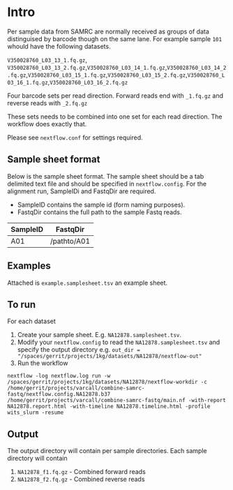 # Intro

Per sample data from SAMRC are normally received as groups of data distinguised by barcode though on the same lane. For example sample `101` whould have the following datasets.

`V350028760_L03_13_1.fq.gz`, `V350028760_L03_13_2.fq.gz`,`V350028760_L03_14_1.fq.gz`,`V350028760_L03_14_2.fq.gz`,`V350028760_L03_15_1.fq.gz`,`V350028760_L03_15_2.fq.gz`,`V350028760_L03_16_1.fq.gz`,`V350028760_L03_16_2.fq.gz`

Four barcode sets per read direction. Forward reads end with `_1.fq.gz` and reverse reads with `_2.fq.gz`

These sets needs to be combined into one set for each read direction. The workflow does exactly that.

Please see `nextflow.conf` for settings required.

## Sample sheet format

Below is the sample sheet format. The sample sheet should be a tab delimited text file and should be specified in `nextflow.config`.  For the alignment run, SampleIDi and FastqDir are required.

- SampleID contains the sample id (form naming purposes).
- FastqDir contains the full path to the sample Fastq reads.

| SampleID | FastqDir |
| -------- | ------ | 
| A01      | /pathto/A01 | 

## Examples

Attached is `example.samplesheet.tsv` an example sheet.

## To run

For each dataset
1) Create your sample sheet. E.g. `NA12878.samplesheet.tsv`.
2) Modify your `nextflow.config` to read the `NA12878.samplesheet.tsv` and specify the output directory e.g. `out_dir = "/spaces/gerrit/projects/1kg/datasets/NA12878/nextflow-out"`
3) Run the workflow
```
nextflow -log nextflow.log run -w /spaces/gerrit/projects/1kg/datasets/NA12878/nextflow-workdir -c /home/gerrit/projects/varcall/combine-samrc-fastq/nextflow.config.NA12878.b37 /home/gerrit/projects/varcall/combine-samrc-fastq/main.nf -with-report NA12878.report.html -with-timeline NA12878.timeline.html -profile wits_slurm -resume
```

## Output

The output directory will contain per sample directories. Each sample directory will contain

1. `NA12878_f1.fq.gz` - Combined forward reads
2. `NA12878_f2.fq.gz` - Combined reverse reads
